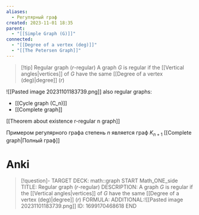 ```yaml
---
aliases:
  - Регулярный граф
created: 2023-11-01 18:35
parent:
  - "[[Simple Graph (G)]]"
connected:
  - "[[Degree of a vertex (deg)]]"
  - "[[The Petersen Graph]]"
---
```


> [!tip] Regular graph ($r$-regular)
A graph $G$ is regular if the [[Vertical angles|vertices]] of $G$ have the same [[Degree of a vertex (deg)|degree]] ($r$)


![[Pasted image 20231101183739.png]]
also regular graphs:
- [[Cycle graph (C_n)]]
- [[Complete graph]]


[[Theorem about existence r-regular n graph]]

Примером регулярного графа  степень $n$ является граф $K_{n+1}$ [[Complete graph|Полный граф]]

# Anki
> [!question]-
TARGET DECK: math::graph
START
Math_ONE_side
TITLE: Regular graph ($r$-regular)
DESCRIPTION: A graph $G$ is regular if the [[Vertical angles|vertices]] of $G$ have the same [[Degree of a vertex (deg)|degree]] ($r$)
FORMULA: 
ADDITIONAL:![[Pasted image 20231101183739.png]]
ID: 1699170468618
END

